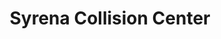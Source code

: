 ---
title: "Syrena Collision Center"
url: /montgomeryville/syrena-collision-center/
shop: car repair
---